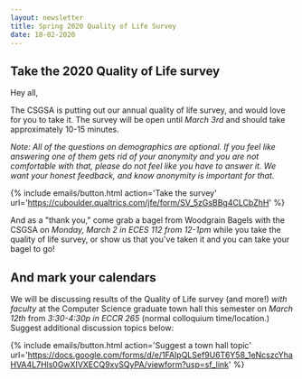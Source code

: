 ```yaml
---
layout: newsletter
title: Spring 2020 Quality of Life Survey
date: 18-02-2020
---
```

## Take the 2020 Quality of Life survey

Hey all,

The CSGSA is putting out our annual quality of life survey, and would love for you to take it.  The survey will be open until _March 3rd_ and should take approximately 10-15 minutes.  

*Note: All of the questions on demographics are optional.  If you feel like answering one of them gets rid of your anonymity and you are not comfortable with that,  please do not feel like you have to answer it.  We want your honest feedback, and know anonymity is important for that.*

{% include emails/button.html action='Take the survey' url='https://cuboulder.qualtrics.com/jfe/form/SV_5zGsBBg4CLCbZhH' %}

And as a "thank you," come grab a bagel from Woodgrain Bagels with the CSGSA on _Monday, March 2 in ECES 112 from 12-1pm_ while you take the quality of life survey, or show us that you've taken it and you can take your bagel to go!

## And mark your calendars

We will be discussing results of the Quality of Life survey (and more!) *with faculty* at the Computer Science graduate town hall this semester on _March 12th_ from _3:30-4:30p in ECCR 265_ (normal colloquium time/location.)  Suggest additional discussion topics below:

{% include emails/button.html action='Suggest a town hall topic' url='https://docs.google.com/forms/d/e/1FAIpQLSef9U6T6Y58_1eNcszcYhaHVA4L7Hls0GwXIVXECQ9xySQyPA/viewform?usp=sf_link' %}
